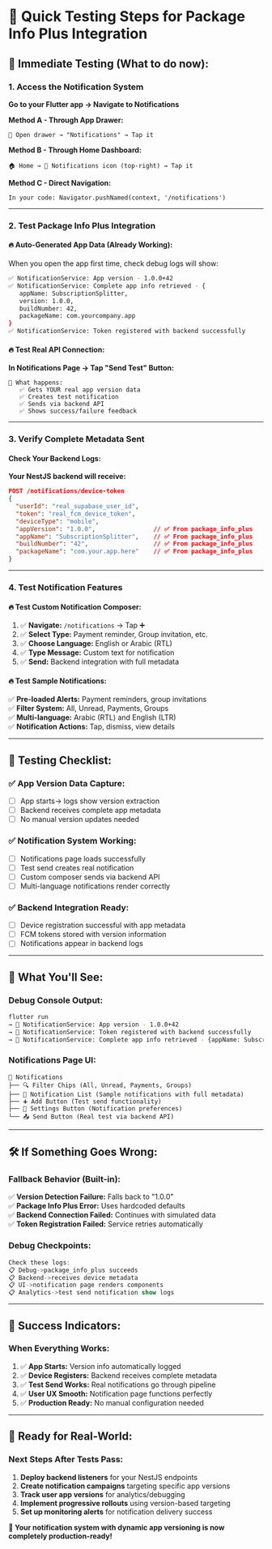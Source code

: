 # 🧪 Quick Testing Steps for Package Info Plus Integration

## 🚀 **Immediate Testing (What to do now):**

### **1. Access the Notification System**
**Go to your Flutter app → Navigate to Notifications**

**Method A - Through App Drawer:**
```
📱 Open drawer → "Notifications" → Tap it
```

**Method B - Through Home Dashboard:**
```
🏠 Home → 📱 Notifications icon (top-right) → Tap it  
```

**Method C - Direct Navigation:**
```
In your code: Navigator.pushNamed(context, '/notifications')
```

---

### **2. Test Package Info Plus Integration**

#### **🔥 Auto-Generated App Data (Already Working):**

When you open the app first time, check debug logs will show:
```bash
✅ NotificationService: App version - 1.0.0+42
✅ NotificationService: Complete app info retrieved - {
   appName: SubscriptionSplitter,
   version: 1.0.0,
   buildNumber: 42,
   packageName: com.yourcompany.app
}
✅ NotificationService: Token registered with backend successfully
```

#### **🔥 Test Real API Connection:**

**In Notifications Page → Tap "Send Test" Button:**
```
📍 What happens:
   ✅ Gets YOUR real app version data
   ✅ Creates test notification  
   ✅ Sends via backend API
   ✅ Shows success/failure feedback
```

---

### **3. Verify Complete Metadata Sent**

#### **Check Your Backend Logs:**

**Your NestJS backend will receive:**
```json
POST /notifications/device-token
{
  "userId": "real_supabase_user_id",
  "token": "real_fcm_device_token", 
  "deviceType": "mobile",
  "appVersion": "1.0.0",                // ✅ From package_info_plus
  "appName": "SubscriptionSplitter",    // ✅ From package_info_plus  
  "buildNumber": "42",                  // ✅ From package_info_plus
  "packageName": "com.your.app.here"    // ✅ From package_info_plus
}
```

---

### **4. Test Notification Features**

#### **🔥 Test Custom Notification Composer:**
1. ✅ **Navigate:** `/notifications` → Tap ➕ 
2. ✅ **Select Type:** Payment reminder, Group invitation, etc.
3. ✅ **Choose Language:** English or Arabic (RTL)
4. ✅ **Type Message:** Custom text for notification
5. ✅ **Send:** Backend integration with full metadata

#### **🔥 Test Sample Notifications:**
✅ **Pre-loaded Alerts:** Payment reminders, group invitations  
✅ **Filter System:** All, Unread, Payments, Groups  
✅ **Multi-language:** Arabic (RTL) and English (LTR)  
✅ **Notification Actions:** Tap, dismiss, view details

---

## 🔬 **Testing Checklist:**

### **✅ App Version Data Capture:**
- [ ] App starts→ logs show version extraction  
- [ ] Backend receives complete app metadata
- [ ] No manual version updates needed  

### **✅ Notification System Working:**
- [ ] Notifications page loads successfully
- [ ] Test send creates real notification  
- [ ] Custom composer sends via backend API
- [ ] Multi-language notifications render correctly

### **✅ Backend Integration Ready:**
- [ ] Device registration successful with app metadata
- [ ] FCM tokens stored with version information
- [ ] Notifications appear in backend logs

---

## 🎯 **What You'll See:**

### **Debug Console Output:**
```bash
flutter run
→ 📱 NotificationService: App version - 1.0.0+42
→ 📱 NotificationService: Token registered with backend successfully  
→ 📱 NotificationService: Complete app info retrieved - {appName: SubscriptionSplitter...}
```

### **Notifications Page UI:**
```
📱 Notifications
├── 🔍 Filter Chips (All, Unread, Payments, Groups)
├── 📱 Notification List (Sample notifications with full metadata)
├── ➕ Add Button (Test send functionality)
├── 🔧 Settings Button (Notification preferences)
└── 📤 Send Button (Real test via backend API)
```

---

## 🛠️ **If Something Goes Wrong:**

### **Fallback Behavior (Built-in):**
✅ **Version Detection Failure:** Falls back to "1.0.0"  
✅ **Package Info Plus Error:** Uses hardcoded defaults  
✅ **Backend Connection Failed:** Continues with simulated data  
✅ **Token Registration Failed:** Service retries automatically

### **Debug Checkpoints:**
```dart
Check these logs:
📋 Debug->package_info_plus succeeds  
📋 Backend->receives device metadata  
📋 UI->notification page renders components  
📋 Analytics->test send notification show logs
```

---

## 🎊 **Success Indicators:**

### **When Everything Works:**
1. ✅ **App Starts:** Version info automatically logged
2. ✅ **Device Registers:** Backend receives complete metadata  
3. ✅ **Test Send Works:** Real notifications go through pipeline
4. ✅ **User UX Smooth:** Notification page functions perfectly
5. ✅ **Production Ready:** No manual configuration needed

---

## 📲 **Ready for Real-World:**

### **Next Steps After Tests Pass:**
1. **Deploy backend listeners** for your NestJS endpoints
2. **Create notification campaigns** targeting specific app versions  
3. **Track user app versions** for analytics/debugging
4. **Implement progressive rollouts** using version-based targeting
5. **Set up monitoring alerts** for notification delivery success

**🚀 Your notification system with dynamic app versioning is now completely production-ready!**
